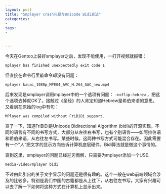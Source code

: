 ```yaml
---
layout: post
title: "Smplayer crash问题与Unicode Bidi算法"
categories:
- 
tags:
- 


---
```

今天在Gentoo上装好smplayer之后，发现不能使用，一打开视频就报错： 

~~~
mplayer has finished unexpectedly exit code 1
~~~

但直接在命令行里敲命令却没有问题：

~~~
mplayer kauai_1080p_MPEG4_AVC_H.264_AAC_new.mp4
~~~

后来发现是smplayer调用mplayer中的一个选项有问题： `-noflip-hebrew` ，把这个选项去掉就OK了。接触过《圣经》的人肯定知道Hebrew是希伯来语的意思。
又看到在原始的log中有句：

~~~
MPlayer was compiled without FriBiDi support.
~~~

查了一下，知道FriBiDi是Unicode Bidirectional Algorithm (bidi)的开源实现。不同的语言有不同的书写方式，大部分从左往右书写，也有个别语言——如阿拉伯语和希伯来语，从右往左书写。某些时候，这两种书写方式可能混合存在。因此需要有一个”人“把文字的显示方向告诉计算机底层硬件。Bidi算法就是做这个事情的。

查到这里，smplayer的问题已经迎刃而解，只需要为mplayer添加一个USE.

~~~
media-video/mplayer bidi
~~~

不过由此引出的关于文字显示的问题还是很有趣的。这个一般在web前端领域会涉及的比较多。特别是我们中国的古籍都是从上往下，从右往左书写，大家有兴趣可以去了解一下如何将这种方式在计算机上显示出来。